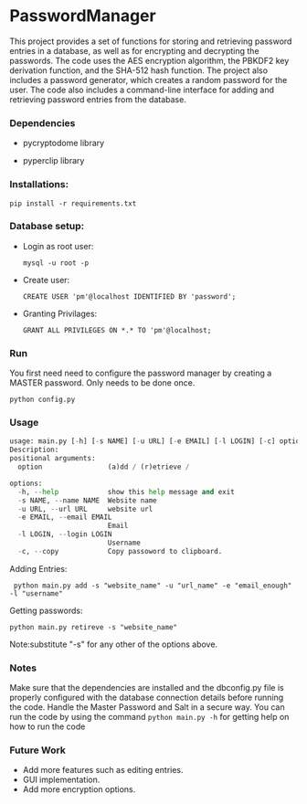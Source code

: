 # PasswordManager
This project provides a set of functions for storing and retrieving password entries in a database, as well as for encrypting and decrypting the passwords. The code uses the AES encryption algorithm, the PBKDF2 key derivation function, and the SHA-512 hash function. The project also includes a password generator, which creates a random password for the user. The code also includes a command-line interface for adding and retrieving password entries from the database.

### Dependencies
* pycryptodome library

* pyperclip library

### Installations:

```pip install -r requirements.txt```


### Database setup:
* Login as root user:

    ```mysql -u root -p```

* Create user:

    ```CREATE USER 'pm'@localhost IDENTIFIED BY 'password';```

* Granting Privilages:

    ```GRANT ALL PRIVILEGES ON *.* TO 'pm'@localhost;```

### Run

You first need need to configure the password manager by creating a MASTER password. Only needs to be done once.

```python config.py```



### Usage

``` python main.py -h
usage: main.py [-h] [-s NAME] [-u URL] [-e EMAIL] [-l LOGIN] [-c] option
Description:
positional arguments:
  option                (a)dd / (r)etrieve /

options:
  -h, --help            show this help message and exit
  -s NAME, --name NAME  Website name
  -u URL, --url URL     website url
  -e EMAIL, --email EMAIL
                        Email
  -l LOGIN, --login LOGIN
                        Username
  -c, --copy            Copy passoword to clipboard. 
  ```
  
Adding Entries:

``` python main.py add -s "website_name" -u "url_name" -e "email_enough" -l "username"```

Getting passwords:


```python main.py retireve -s "website_name"```


Note:substitute "-s" for any other of the options above.

### Notes
Make sure that the dependencies are installed and the dbconfig.py file is properly configured with the database connection details before running the code.
Handle the Master Password and Salt in a secure way.
You can run the code by using the command ```python main.py -h``` for getting help on how to run the code

### Future Work

* Add more features such as editing entries.
* GUI implementation.
* Add more encryption options.
